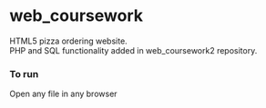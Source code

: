 # web_coursework

HTML5 pizza ordering website.  
PHP and SQL functionality added in web_coursework2 repository.  

### To run
Open any file in any browser
